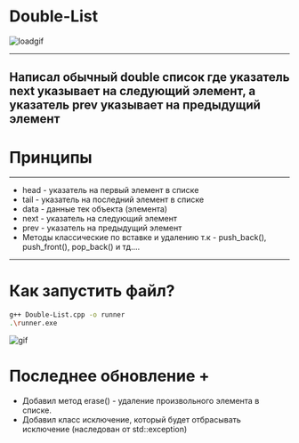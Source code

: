 # Double-List
![loadgif](https://media1.tenor.com/m/ITc-LqKpHCcAAAAC/millionaire-mindset.gif) 

 
---
Написал обычный double список где указатель next указывает на следующий элемент, a указатель prev указывает на предыдущий элемент
---

# Принципы 

--- 
* head - указатель на первый элемент в списке 
* tail - указатель на последний элемент в списке
* data - данные тек объекта (элемента)
* next - указатель на следующий элемент
* prev - указатель на предыдущий элемент
* Методы классические по вставке и удалению т.к - push_back(), push_front(), pop_back() и тд....

---

# Как запустить файл? 
```bash
g++ Double-List.cpp -o runner 
.\runner.exe
```

![gif](https://i.pinimg.com/originals/82/f3/80/82f3802d3f372c7f87228c63b967ad75.gif)

# Последнее обновление +

* Добавил метод erase() - удаление произвольного элемента в списке.
* Добавил класс исключение, который будет отбрасывать исключение (наследован от std::exception)
